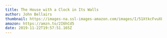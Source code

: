 ```yaml
---
title: The House with a Clock in Its Walls
author: John Bellairs
thumbnail: https://images-na.ssl-images-amazon.com/images/I/51XtkcFvuXL._SX325_BO1,204,203,200_.jpg
amazon: https://amzn.to/2I6hCd5
date: 2019-11-22T19:57:51.165Z
---
```

